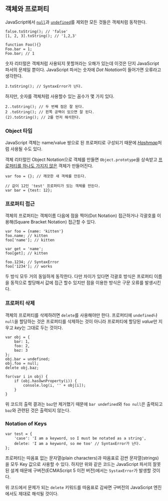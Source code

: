 ## 객체와 프로퍼티

JavaScript에서 [`null`](#core.undefined)과 [`undefined`](#core.undefined)를 제외한 모든 것들은 객체처럼 동작한다.

    false.toString(); // 'false'
    [1, 2, 3].toString(); // '1,2,3'

    function Foo(){}
    Foo.bar = 1;
    Foo.bar; // 1

숫자 리터럴은 객체처럼 사용되지 못할꺼라는 오해가 있는데 이것은 단지 JavaScript 파서의 문제일 뿐이다. JavaScript 파서는 숫자에 *Dot Notation*이 들어가면 오류라고 생각한다.

    2.toString(); // SyntaxError가 난다.

하지만, 숫자를 객체처럼 사용할수 있는 꼼수가 몇 가지 있다.

    2..toString(); // 두 번째 점은 잘 된다.
    2 .toString(); // 왼쪽 공백이 있으면 잘 된다.
    (2).toString(); // 2를 먼저 해석한다.

### Object 타입

JavaScript 객체는 name/value 쌍으로 된 프로퍼티로 구성되기 때문에 [*Hashmap*][1]처럼 사용될 수도 있다. 

객체 리터럴인 Object Notation으로 객체를 만들면 `Object.prototype`을 상속받고 [프로퍼티를 하나도 가지지 않은](#object.hasownproperty) 객체가 만들어진다.

    var foo = {}; // 깨끗한 새 객체를 만든다.

    // 값이 12인 'test' 프로퍼티가 있는 객체를 만든다.
    var bar = {test: 12}; 

### 프로퍼티 접근

객체의 프로퍼티는 객체이름 다음에 점을 찍어(Dot Notation) 접근하거나 각괄호를 이용해(Square Bracket Notation) 접근할 수 있다.

    var foo = {name: 'kitten'}
    foo.name; // kitten
    foo['name']; // kitten

    var get = 'name';
    foo[get]; // kitten

    foo.1234; // SyntaxError
    foo['1234']; // works

두 방식 모두 거의 동일하게 동작한다. 다만 차이가 있다면 각괄호 방식은 프로퍼티 이름을 동적으로 할당해서 값에 접근 할수 있지만 점을 이용한 방식은 구문 오류를 발생시킨다.

### 프로퍼티 삭제

객체의 프로퍼티를 삭제하려면 `delete`를 사용해야만 한다. 프로퍼티에 `undefined`나 `null`을 할당하는 것은 프로퍼티를 삭제하는 것이 아니라 프로퍼티에 할당된 *value*만 지우고 *key*는 그대로 두는 것이다.

    var obj = {
        bar: 1,
        foo: 2,
        baz: 3
    };
    obj.bar = undefined;
    obj.foo = null;
    delete obj.baz;

    for(var i in obj) {
        if (obj.hasOwnProperty(i)) {
            console.log(i, '' + obj[i]);
        }
    }


위 코드의 출력 결과는 `baz`만 제거했기 때문에 `bar undefined`와 `foo null`은 출력되고 `baz`와 관련된 것은 출력되지 않는다.

### Notation of Keys

    var test = {
        'case': 'I am a keyword, so I must be notated as a string',
        delete: 'I am a keyword, so me too' // SyntaxError가 난다.
    };

프로퍼티는 따옴표 없는 문자열(plain characters)과 따옴표로 감싼 문자열(strings)을 모두 Key 값으로 사용할 수 있다. 하지만 위와 같은 코드는 JavaScript 파서의 잘못된 설계 때문에 구버전(ECMAScript 5 이전 버전)에서는 `SystaxError`가 발생할 것이다.

위 코드에서 문제가 되는 `delete` 키워드를 따옴표로 감싸면 구버전의 JavaScript 엔진에서도 제대로 해석될 것이다.

[1]: http://en.wikipedia.org/wiki/Hashmap
